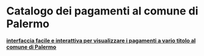 # Catalogo dei pagamenti al comune di Palermo

[**interfaccia facile e interattiva per visualizzare i pagamenti a vario titolo al comune di Palermo**](https://uo-transizionedigitalecomunepalermo.github.io/catalogo-pagamenti)

